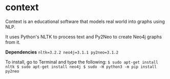 # context
Context is an educational software that models real world into graphs using NLP.

It uses Python's NLTK to process text and Py2Neo to create Neo4j graphs from it. 

**Dependencies**
	```
	nltk=3.2.2
	neo4j=3.1.1
	py2neo=3.1.2
	```

To install, go to Terminal and type the following:
	```
	$ sudo apt-get install nltk
	$ sudo apt-get install neo4j
	$ sudo -H python3 -m pip install py2neo
	```

